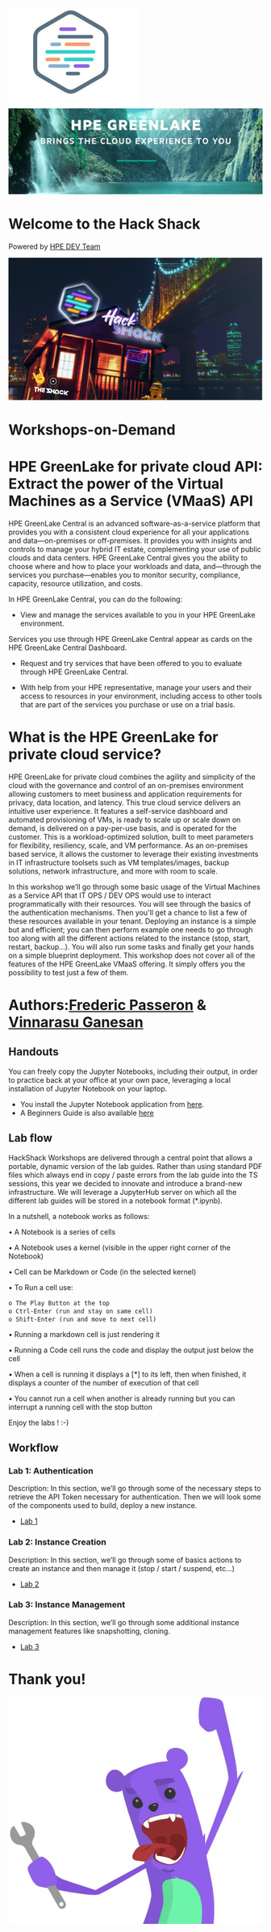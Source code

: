 ![HPEDEVlogo](Pictures/hpedevlogo-NB.JPG)       ![GreenLake](Pictures/greenlake-hero.jpg)

# Welcome to the Hack Shack
Powered by [HPE DEV Team](https://hpedev.io)

<p align="center">
  <img src="Pictures/hackshackdisco.png">
  
</p>

# Workshops-on-Demand

# HPE GreenLake for private cloud API: Extract the power of the Virtual Machines as a Service (VMaaS) API
HPE GreenLake Central is an advanced software-as-a-service platform that provides you with a consistent cloud experience for all your applications and data—on-premises or off-premises. It provides you with insights and controls to manage your hybrid IT estate, complementing your use of public clouds and data centers. HPE GreenLake Central gives you the ability to choose where and how to place your workloads and data, and—through the services you purchase—enables you to monitor security, compliance, capacity, resource utilization, and costs.

In HPE GreenLake Central, you can do the following:

- View and manage the services available to you in your HPE GreenLake environment.

Services you use through HPE GreenLake Central appear as cards on the HPE GreenLake Central Dashboard.

- Request and try services that have been offered to you to evaluate through HPE GreenLake Central.

- With help from your HPE representative, manage your users and their access to resources in your environment, including access to other tools that are part of the services you purchase or use on a trial basis.


# What is the HPE GreenLake for private cloud service?

HPE GreenLake for private cloud combines the agility and simplicity of the cloud with the governance and control of an on-premises environment allowing customers to meet business and application requirements for privacy, data location, and latency. This true cloud service delivers an intuitive user experience. It features a self-service dashboard and automated provisioning of VMs, is ready to scale up or scale down on demand, is delivered on a pay-per-use basis, and is operated for the customer. This is a workload-optimized solution, built to meet parameters for flexibility, resiliency, scale, and VM performance. As an on-premises based service, it allows the customer to leverage their existing investments in IT infrastructure toolsets such as VM templates/images, backup solutions, network infrastructure, and more with room to scale. 

In this workshop we’ll go through some basic usage of the Virtual Machines as a Service API that IT OPS / DEV OPS would use to interact programmatically with their resources. You will see through the basics of the authentication mechanisms. Then you'll get a chance to list a few of these resources available in your tenant. Deploying an instance is a simple but and efficient; you can then perform example one needs to go through too along with all the different actions related to the instance (stop, start, restart, backup...). You will also run some tasks and finally get your hands on a simple blueprint deployment. This workshop does not cover all of the features of the HPE GreenLake VMaaS offering. It simply offers you the possibility to test just a few of them.

# Authors:[Frederic Passeron](mailto:frederic.passeron@hpe.com)    &     [Vinnarasu Ganesan](mailto:vinnarasu.ganesan@hpe.com)

## Handouts
You can freely copy the Jupyter Notebooks, including their output, in order to practice back at your office at your own pace, leveraging a local installation of Jupyter Notebook on your laptop.
- You install the Jupyter Notebook application from [here](https://jupyter.org/install). 
- A Beginners Guide is also available [here](https://jupyter-notebook-beginner-guide.readthedocs.io/en/latest/what_is_jupyter.html)


## Lab flow
HackShack Workshops are delivered through a central point that allows a portable, dynamic version of the lab guides. Rather than using standard PDF files which always end in copy / paste errors from the lab guide into the TS sessions, this year we decided to innovate and introduce a brand-new infrastructure. We will leverage a JupyterHub server on which all the different lab guides will be stored in a notebook format (*.ipynb).

In a nutshell, a notebook works as follows:

• A Notebook is a series of cells

• A Notebook uses a kernel (visible in the upper right corner of the Notebook)

• Cell can be Markdown or Code (in the selected kernel)

• To Run a cell use:

    o The Play Button at the top
    o Ctrl-Enter (run and stay on same cell)
    o Shift-Enter (run and move to next cell)
    
• Running a markdown cell is just rendering it

• Running a Code cell runs the code and display the output just below the cell

• When a cell is running it displays a [*] to its left, then when finished, it displays a counter of the number of execution of that cell

• You cannot run a cell when another is already running but you can interrupt a running cell with the stop button

Enjoy the labs ! :-)


## Workflow

### Lab 1: Authentication
Description: In this section, we’ll go through some of the necessary steps to retrieve the API Token necessary for authentication. Then we will look some of the components used to build, deploy a new instance.
* [Lab 1](1-WKSHP-VMAAS-Authentication.ipynb)

### Lab 2: Instance Creation
Description: In this section, we’ll go through some of basics actions to create an instance and then manage it (stop / start / suspend, etc...)
* [Lab 2](2-WKSHP-WKSHP-VMAAS-Instance.ipynb)

### Lab 3: Instance Management
Description: In this section, we’ll go through some additional instance management features like snapshotting, cloning.
* [Lab 3](3-WKSHP-VMAAS-Instance-Advanced.ipynb)


# Thank you!
![grommet.JPG](Pictures/grommet.JPG)


```python

```
